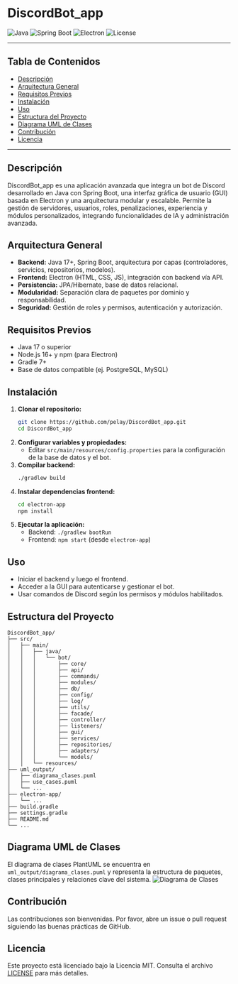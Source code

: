 # DiscordBot_app

![Java](https://img.shields.io/badge/Java-17%2B-blue?logo=java)
![Spring Boot](https://img.shields.io/badge/Spring%20Boot-2.7%2B-brightgreen?logo=springboot)
![Electron](https://img.shields.io/badge/Electron-22%2B-blue?logo=electron)
![License](https://img.shields.io/github/license/pelay/DiscordBot_app)

---

## Tabla de Contenidos
- [Descripción](#descripción)
- [Arquitectura General](#arquitectura-general)
- [Requisitos Previos](#requisitos-previos)
- [Instalación](#instalación)
- [Uso](#uso)
- [Estructura del Proyecto](#estructura-del-proyecto)
- [Diagrama UML de Clases](#diagrama-uml-de-clases)
- [Contribución](#contribución)
- [Licencia](#licencia)

---

## Descripción
DiscordBot_app es una aplicación avanzada que integra un bot de Discord desarrollado en Java con Spring Boot, una interfaz gráfica de usuario (GUI) basada en Electron y una arquitectura modular y escalable. Permite la gestión de servidores, usuarios, roles, penalizaciones, experiencia y módulos personalizados, integrando funcionalidades de IA y administración avanzada.

## Arquitectura General
- **Backend:** Java 17+, Spring Boot, arquitectura por capas (controladores, servicios, repositorios, modelos).
- **Frontend:** Electron (HTML, CSS, JS), integración con backend vía API.
- **Persistencia:** JPA/Hibernate, base de datos relacional.
- **Modularidad:** Separación clara de paquetes por dominio y responsabilidad.
- **Seguridad:** Gestión de roles y permisos, autenticación y autorización.

## Requisitos Previos
- Java 17 o superior
- Node.js 16+ y npm (para Electron)
- Gradle 7+
- Base de datos compatible (ej. PostgreSQL, MySQL)

## Instalación
1. **Clonar el repositorio:**
   ```bash
   git clone https://github.com/pelay/DiscordBot_app.git
   cd DiscordBot_app
   ```
2. **Configurar variables y propiedades:**
   - Editar `src/main/resources/config.properties` para la configuración de la base de datos y el bot.
3. **Compilar backend:**
   ```bash
   ./gradlew build
   ```
4. **Instalar dependencias frontend:**
   ```bash
   cd electron-app
   npm install
   ```
5. **Ejecutar la aplicación:**
   - Backend: `./gradlew bootRun`
   - Frontend: `npm start` (desde `electron-app`)

## Uso
- Iniciar el backend y luego el frontend.
- Acceder a la GUI para autenticarse y gestionar el bot.
- Usar comandos de Discord según los permisos y módulos habilitados.

## Estructura del Proyecto
```
DiscordBot_app/
├── src/
│   ├── main/
│   │   ├── java/
│   │   │   └── bot/
│   │   │       ├── core/
│   │   │       ├── api/
│   │   │       ├── commands/
│   │   │       ├── modules/
│   │   │       ├── db/
│   │   │       ├── config/
│   │   │       ├── log/
│   │   │       ├── utils/
│   │   │       ├── facade/
│   │   │       ├── controller/
│   │   │       ├── listeners/
│   │   │       ├── gui/
│   │   │       ├── services/
│   │   │       ├── repositories/
│   │   │       ├── adapters/
│   │   │       └── models/
│   │   └── resources/
├── uml_output/
│   ├── diagrama_clases.puml
│   ├── use_cases.puml
│   └── ...
├── electron-app/
│   └── ...
├── build.gradle
├── settings.gradle
├── README.md
└── ...
```

## Diagrama UML de Clases
El diagrama de clases PlantUML se encuentra en `uml_output/diagrama_clases.puml` y representa la estructura de paquetes, clases principales y relaciones clave del sistema.
![Diagrama de Clases](uml_output/diagrama_clases.svg)

## Contribución
Las contribuciones son bienvenidas. Por favor, abre un issue o pull request siguiendo las buenas prácticas de GitHub.

## Licencia
Este proyecto está licenciado bajo la Licencia MIT. Consulta el archivo [LICENSE](LICENSE) para más detalles.